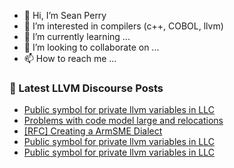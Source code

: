 - 👋 Hi, I’m Sean Perry
- 👀 I’m interested in compilers (c++, COBOL, llvm)
- 🌱 I’m currently learning ...
- 💞️ I’m looking to collaborate on ...
- 📫 How to reach me ...

<!---
s66perry/s66perry is a ✨ special ✨ repository because its `README.md` (this file) appears on your GitHub profile.
You can click the Preview link to take a look at your changes.
--->
### 📕 Latest LLVM Discourse Posts

<!-- DISCOURSE-LLVM:START -->
- [Public symbol for private llvm variables in LLC](https://discourse.llvm.org/t/public-symbol-for-private-llvm-variables-in-llc/70472#post_7)
- [Problems with code model large and relocations](https://discourse.llvm.org/t/problems-with-code-model-large-and-relocations/70511#post_2)
- [[RFC] Creating a ArmSME Dialect](https://discourse.llvm.org/t/rfc-creating-a-armsme-dialect/67208?page=4#post_70)
- [Public symbol for private llvm variables in LLC](https://discourse.llvm.org/t/public-symbol-for-private-llvm-variables-in-llc/70472#post_6)
- [Public symbol for private llvm variables in LLC](https://discourse.llvm.org/t/public-symbol-for-private-llvm-variables-in-llc/70472#post_5)
<!-- DISCOURSE-LLVM:END -->
